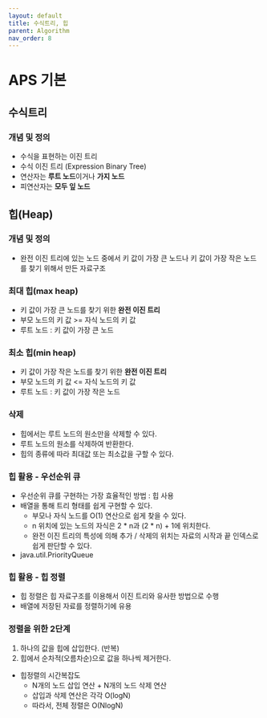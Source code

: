 ```yaml
---
layout: default
title: 수식트리, 힙
parent: Algorithm
nav_order: 8
---
```


# APS 기본

## 수식트리

### 개념 및 정의
- 수식을 표현하는 이진 트리
- 수식 이진 트리 (Expression Binary Tree)
- 연산자는 **루트 노드**이거나 **가지 노드**
- 피연산자는 **모두 잎 노드**

## 힙(Heap)

### 개념 및 정의
- 완전 이진 트리에 있는 노드 중에서 키 값이 가장 큰 노드나 키 값이 가장 작은 노드를 찾기 위해서 만든 자료구조

### 최대 힙(max heap)
- 키 값이 가장 큰 노드를 찾기 위한 **완전 이진 트리**
- 부모 노드의 키 값 >= 자식 노드의 키 값
- 루트 노드 : 키 값이 가장 큰 노드

### 최소 힙(min heap)
- 키 값이 가장 작은 노드를 찾기 위한 **완전 이진 트리**
- 부모 노드의 키 값 <= 자식 노드의 키 값
- 루트 노드 : 키 값이 가장 작은 노드

### 삭제
- 힙에서는 루트 노드의 원소만을 삭제할 수 있다.
- 루트 노드의 원소를 삭제하여 반환한다.
- 힙의 종류에 따라 최대값 또는 최소값을 구할 수 있다.

### 힙 활용 - 우선순위 큐
- 우선순위 큐를 구현하는 가장 효율적인 방법 : 힙 사용
- 배열을 통해 트리 형태를 쉽게 구현할 수 있다.
  - 부모나 자식 노드를 O(1) 연산으로 쉽게 찾을 수 있다.
  - n 위치에 있는 노드의 자식은 2 * n과 (2 * n) + 1에 위치한다.
  - 완전 이진 트리의 특성에 의해 추가 / 삭제의 위치는 자료의 시작과 끝 인덱스로 쉽게 판단할 수 있다.
- java.util.PriorityQueue

### 힙 활용 - 힙 정렬
- 힙 정렬은 힙 자료구조를 이용해서 이진 트리와 유사한 방법으로 수행
- 배열에 저장된 자료를 정렬하기에 유용

### 정렬을 위한 2단계
1. 하나의 값을 힙에 삽입한다. (반복)
2. 힙에서 순차적(오름차순)으로 값을 하나씩 제거한다.

- 힙정렬의 시간복잡도
  - N개의 노드 삽입 연산 + N개의 노드 삭제 연산
  - 삽입과 삭제 연산은 각각 O(logN)
  - 따라서, 전체 정렬은 O(NlogN)